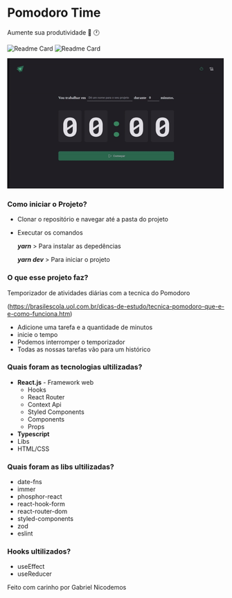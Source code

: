 # Pomodoro Time

Aumente sua produtividade :apple: :clock1:

![Readme Card](https://img.shields.io/badge/React.js-20232A?style=for-the-badge&logo=react&logoColor=61DAFB)
![Readme Card](https://img.shields.io/badge/Typescript-20232A?style=for-the-badge&logo=react&logoColor=61DAFB)

 <img src="https://github.com/GabrielNicodemos/pomodoro-timer/blob/master/public/podomoro-timer.gif" width="500" height="300">
 
### Como iniciar o Projeto?
- Clonar o repositório e navegar até a pasta do projeto
- Executar os comandos 
  
  ***yarn*** > Para instalar as depedências
  
  ***yarn dev*** > Para iniciar o projeto


### O que esse projeto faz?
Temporizador de atividades diárias com a tecnica do Pomodoro 

(https://brasilescola.uol.com.br/dicas-de-estudo/tecnica-pomodoro-que-e-e-como-funciona.htm)
  - Adicione uma tarefa e a quantidade de minutos 
  - inicie o tempo
  - Podemos interromper o temporizador
  - Todas as nossas tarefas vão para um histórico


### Quais foram as tecnologias ultilizadas?
- **React.js** - Framework web
  - Hooks
  - React Router
  - Context Api
  - Styled Components
  - Components
  - Props
- **Typescript**
- Libs
- HTML/CSS

### Quais foram as libs ultilizadas?
   - date-fns
   - immer
   - phosphor-react
   - react-hook-form
   - react-router-dom
   - styled-components
   - zod
   - eslint
   
### Hooks ultilizados?
 - useEffect
 - useReducer





Feito com carinho por Gabriel Nicodemos 

